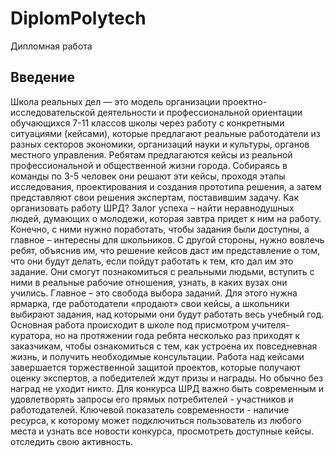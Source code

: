 # DiplomPolytech
Дипломная работа

## Введение
Школа реальных дел — это модель организации проектно-исследовательской деятельности и профессиональной ориентации обучающихся 7-11 классов школы через работу с конкретными ситуациями (кейсами), которые предлагают реальные работодатели из разных секторов экономики, организаций науки и культуры, органов местного управления. Ребятам предлагаются кейсы из реальной профессиональной и общественной жизни города. Собираясь в команды по 3-5 человек они решают эти кейсы, проходя этапы исследования, проектирования и создания прототипа решения, а затем представляют свои решения экспертам, поставившим задачу.
Как организовать работу ШРД? Залог успеха – найти неравнодушных людей, думающих о молодежи, которая завтра придет к ним на работу. Конечно, с ними нужно поработать, чтобы задания были доступны, а главное – интересны для школьников. С другой стороны, нужно вовлечь ребят, объяснив им, что решение кейсов даст им представление о том, что они будут делать, если пойдут работать к тем, кто дал им это задание. Они смогут познакомиться с реальными людьми, вступить с ними в реальные рабочие отношения, узнать, в каких вузах они учились. Главное – это свобода выбора заданий. Для этого нужна ярмарка, где работодатели «продают» свои кейсы, а школьники выбирают задания, над которыми они будут работать весь учебный год. Основная работа происходит в школе под присмотром учителя-куратора, но на протяжении года ребята несколько раз приходят к заказчикам, чтобы ознакомиться с тем, как устроена их повседневная жизнь, и получить необходимые консультации. Работа над кейсами завершается торжественной защитой проектов, которые получают оценку экспертов, а победителей ждут призы и награды. Но обычно без наград не уходит никто.
Для конкурса ШРД важно быть современным и удовлетворять запросы его прямых потребителей - участников и работодателей. Ключевой показатель современности - наличие ресурса, к которому может подключиться пользователь из любого места и узнать все новости конкурса, просмотреть доступные кейсы. отследить свою активность.